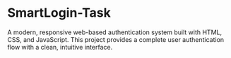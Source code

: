 # SmartLogin-Task
A modern, responsive web-based authentication system built with HTML, CSS, and JavaScript. This project provides a complete user authentication flow with a clean, intuitive interface.
